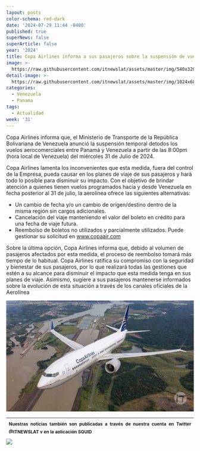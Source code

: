 ```yaml
---
layout: posts
color-schema: red-dark
date: '2024-07-29 11:44 -0400'
published: true
superNews: false
superArticle: false
year: '2024'
title: Copa Airlines informa a sus pasajeros sobre la suspensión de vuelos
image: >-
  https://raw.githubusercontent.com/itnewslat/assets/master/img/540x320/Copa-Max-p.jpg
detail-image: >-
  https://raw.githubusercontent.com/itnewslat/assets/master/img/1024x680/Copa-Max-g.jpg
categories:
  - Venezuela
  - Panama
tags:
  - Actualidad
week: '31'
---
```

Copa Airlines informa que, el Ministerio de Transporte de la República Bolivariana de Venezuela anunció la suspensión temporal detodos los vuelos aerocomerciales entre Panamá y Venezuela a partir de las 8:00pm (hora local de Venezuela) del miércoles 31 de Julio de 2024.

Copa Airlines lamenta los inconvenientes que esta medida, fuera del control de la Empresa, 
pueda causar en los planes de viaje de sus pasajeros y hará todo lo posible para disminuir su impacto. Con el objetivo de brindar atención a quienes tienen vuelos programados hacia y desde Venezuela en fecha posterior al 31 de julio, la aerolínea ofrece las siguientes alternativas: 

- Un cambio de fecha y/o un cambio de origen/destino dentro de la misma región 
sin cargos adicionales.
- Cancelación del viaje manteniendo el valor del boleto en crédito para una 
fecha de viaje futura.
- Reembolso de boletos no utilizados y parcialmente utilizados. Puede gestionar 
su solicitud en www.copaair.com

Sobre la última opción, Copa Airlines informa que, debido al volumen de pasajeros 
afectados por esta medida, el proceso de reembolso tomará más tiempo de lo habitual. 
Copa Airlines ratifica su compromiso con la seguridad y bienestar de sus pasajeros, por 
lo que realizará todas las gestiones que estén a su alcance para disminuir el impacto que 
esta medida tenga en sus planes de viaje. Asimismo, sugiere a sus pasajeros mantenerse 
informados sobre la evolución de esta situación a través de los canales oficiales de la 
Aerolínea

![](https://raw.githubusercontent.com/itnewslat/assets/master/img/540x320/Copa-Max-p.jpg)

<table style="height: 42px;" width="569">
<tbody>
<tr>
<td style="text-align: justify;"><sub><strong>Nuestras noticias también son publicadas a través de nuestra cuenta en Twitter <a href="https://twitter.com/itnewslat?lang=es">@ITNEWSLAT</a> y en la aplicación <a href="https://squidapp.co/en/">SQUID</a></strong></sub></td>
</tr>
</tbody>
</table>

<img src="https://tracker.metricool.com/c3po.jpg?hash=56f88a41e39ab42c063cc51676587a04"/>